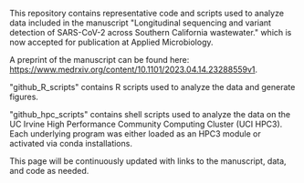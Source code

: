 This repository contains representative code and scripts used to analyze data included in the manuscript "Longitudinal sequencing and variant detection of SARS-CoV-2 across Southern California wastewater." which is now accepted for publication at Applied Microbiology.

A preprint of the manuscript can be found here: https://www.medrxiv.org/content/10.1101/2023.04.14.23288559v1.

"github_R_scripts" contains R scripts used to analyze the data and generate figures.

"github_hpc_scripts" contains shell scripts used to analyze the data on the UC Irvine High Performance Community Computing Cluster (UCI HPC3). Each underlying program was either loaded as an HPC3 module or activated via conda installations.

This page will be continuously updated with links to the manuscript, data, and code as needed.

